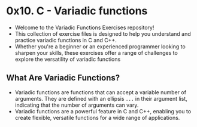 # 0x10. C - Variadic functions
* Welcome to the Variadic Functions Exercises repository!
* This collection of exercise files is designed to help you understand and practice variadic functions in C and C++.
* Whether you're a beginner or an experienced programmer looking to sharpen your skills, these exercises offer a range of challenges to explore the versatility of variadic functions
## What Are Variadic Functions?
* Variadic functions are functions that can accept a variable number of arguments. They are defined with an ellipsis `...` in their argument list, indicating that the number of arguments can vary.
* Variadic functions are a powerful feature in C and C++, enabling you to create flexible, versatile functions for a wide range of applications.


